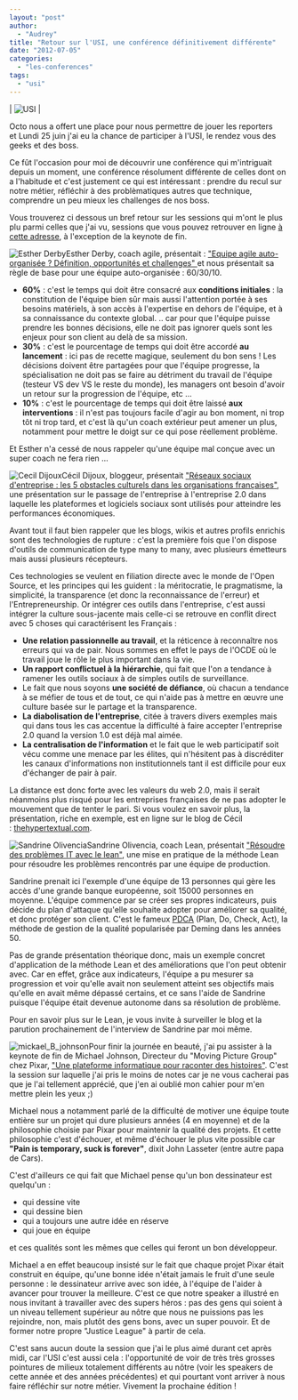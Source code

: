 ```yaml
---
layout: "post"
author: 
  - "Audrey"
title: "Retour sur l'USI, une conférence définitivement différente"
date: "2012-07-05"
categories: 
  - "les-conferences"
tags: 
  - "usi"
---
```


| ![USI](/assets/2012/07/2012-07-05-retour-sur-lusi-une-conference-definitivement-differente/USI-229x300.jpg "logo-usi-2010-seul") |

Octo nous a offert une place pour nous permettre de jouer les reporters et Lundi 25 juin j'ai eu la chance de participer à l'USI, le rendez vous des geeks et des boss.

Ce fût l'occasion pour moi de découvrir une conférence qui m'intriguait depuis un moment, une conférence résolument différente de celles dont on a l'habitude et c'est justement ce qui est intéressant : prendre du recul sur notre métier, réfléchir à des problèmatiques autres que technique, comprendre un peu mieux les challenges de nos boss.

Vous trouverez ci dessous un bref retour sur les sessions qui m'ont le plus plu parmi celles que j'ai vu, sessions que vous pouvez retrouver en ligne [à cette adresse](http://www.usievents.com/fr/searchs?has_video=true&year=2012 "USI 2012 - videos"), à l'exception de la keynote de fin.

![](/assets/2012/07/2012-07-05-retour-sur-lusi-une-conference-definitivement-differente/esther-derby.jpg "Esther Derby")Esther Derby, coach agile, présentait : ["Equipe agile auto-organisée ? Définition, opportunités et challenges" ](http://www.usievents.com/fr/conferences/11-paris-usi-2012/sessions/1068-equipe-agile-auto-organisee-definition-opportunites-et-challenges "USI 2012 - Equipe agile auto organisée") et nous présentait sa règle de base pour une équipe auto-organisée : 60/30/10.

- **60%** : c'est le temps qui doit être consacré aux **conditions initiales** : la constitution de l'équipe bien sûr mais aussi l'attention portée à ses besoins matériels, à son accès à l'expertise en dehors de l'équipe, et à sa connaissance du contexte global. .. car pour que l'équipe puisse prendre les bonnes décisions, elle ne doit pas ignorer quels sont les enjeux pour son client au delà de sa mission.
- **30%** : c'est le pourcentage de temps qui doit être accordé **au lancement** : ici pas de recette magique, seulement du bon sens ! Les décisions doivent être partagées pour que l'équipe progresse, la spécialisation ne doit pas se faire au détriment du travail de l'équipe (testeur VS dev VS le reste du monde), les managers ont besoin d'avoir un retour sur la progression de l'équipe, etc ...
- **10%** : c'est le pourcentage de temps qui doit être laissé **aux interventions** : il n'est pas toujours facile d'agir au bon moment, ni trop tôt ni trop tard, et c'est là qu'un coach extérieur peut amener un plus, notamment pour mettre le doigt sur ce qui pose réellement problème.

Et Esther n'a cessé de nous rappeler qu'une équipe mal conçue avec un super coach ne fera rien ...

![](/assets/2012/07/2012-07-05-retour-sur-lusi-une-conference-definitivement-differente/cecil-dijoux.jpg "Cecil Dijoux")Cécil Dijoux, bloggeur, présentait ["Réseaux sociaux d'entreprise : les 5 obstacles culturels dans les organisations françaises"](http://www.usievents.com/fr/conferences/11-paris-usi-2012/sessions/1055-reseaux-sociaux-d-entreprise-les-5-obstacles-culturels-dans-les-organisation-francaises "USI 2012 - Réseaux sociaux d'entreprises"), une présentation sur le passage de l'entreprise à l'entreprise 2.0 dans laquelle les plateformes et logiciels sociaux sont utilisés pour atteindre les performances économiques.

Avant tout il faut bien rappeler que les blogs, wikis et autres profils enrichis sont des technologies de rupture : c'est la première fois que l'on dispose d'outils de communication de type many to many, avec plusieurs émetteurs mais aussi plusieurs récepteurs.

Ces technologies se veulent en filiation directe avec le monde de l'Open Source, et les principes qui les guident : la méritocratie, le pragmatisme, la simplicité, la transparence (et donc la reconnaissance de l'erreur) et l'Entrepreneurship. Or intégrer ces outils dans l'entreprise, c'est aussi intégrer la culture sous-jacente mais celle-ci se retrouve en conflit direct avec 5 choses qui caractérisent les Français :

- **Une relation passionnelle au travail**, et la réticence à reconnaître nos erreurs qui va de pair. Nous sommes en effet le pays de l'OCDE où le travail joue le rôle le plus important dans la vie.
- **Un rapport conflictuel à la hiérarchie**, qui fait que l'on a tendance à ramener les outils sociaux à de simples outils de surveillance.
- Le fait que nous soyons **une société de défiance**, où chacun a tendance à se méfier de tous et de tout, ce qui n'aide pas à mettre en œuvre une culture basée sur le partage et la transparence.
- **La diabolisation de l'entreprise**, citée à travers divers exemples mais qui dans tous les cas accentue la difficulté à faire accepter l'entreprise 2.0 quand la version 1.0 est déjà mal aimée.
- **La centralisation de l'information** et le fait que le web participatif soit vécu comme une menace par les élites, qui n'hésitent pas à discréditer les canaux d'informations non institutionnels tant il est difficile pour eux d'échanger de pair à pair.

La distance est donc forte avec les valeurs du web 2.0, mais il serait néanmoins plus risqué pour les entreprises françaises de ne pas adopter le mouvement que de tenter le pari. Si vous voulez en savoir plus, la présentation, riche en exemple, est en ligne sur le blog de Cécil : [thehypertextual.com](http://thehypertextual.com/2012/06/26/rse-et-entreprise-fr-les-5-obstacles-culturels-slides/ "Thehypertextual").

![](/assets/2012/07/2012-07-05-retour-sur-lusi-une-conference-definitivement-differente/sandrine-olivencia.jpg "Sandrine Olivencia")Sandrine Olivencia, coach Lean, présentait ["Résoudre des problèmes IT avec le lean"](http://www.usievents.com/fr/conferences/11-paris-usi-2012/sessions/1046-resoudre-des-problemes-it-avec-le-lean "USI 2012 - Résoudre des problèmes IT avec le lean"), une mise en pratique de la méthode Lean pour résoudre les problèmes rencontrés par une équipe de production.

Sandrine prenait ici l'exemple d'une équipe de 13 personnes qui gère les accès d'une grande banque européenne, soit 15000 personnes en moyenne. L'équipe commence par se créer ses propres indicateurs, puis décide du plan d'attaque qu'elle souhaite adopter pour améliorer sa qualité, et donc protéger son client. C'est le fameux [PDCA](http://fr.wikipedia.org/wiki/Roue_de_Deming "Roue de Deming") (Plan, Do, Check, Act), la méthode de gestion de la qualité popularisée par Deming dans les années 50.

Pas de grande présentation théorique donc, mais un exemple concret d'application de la méthode Lean et des améliorations que l'on peut obtenir avec. Car en effet, grâce aux indicateurs, l'équipe a pu mesurer sa progression et voir qu'elle avait non seulement atteint ses objectifs mais qu'elle en avait même dépassé certains, et ce sans l'aide de Sandrine puisque l'équipe était devenue autonome dans sa résolution de problème.

Pour en savoir plus sur le Lean, je vous invite à surveiller le blog et la parution prochainement de l'interview de Sandrine par moi même.

![](/assets/2012/07/2012-07-05-retour-sur-lusi-une-conference-definitivement-differente/mickael_B_johnson.jpg "mickael_B_johnson")Pour finir la journée en beauté, j'ai pu assister à la keynote de fin de Michael Johnson, Directeur du "Moving Picture Group" chez Pixar, ["Une plateforme informatique pour raconter des histoires"](http://www.usievents.com/fr/conferences/11-paris-usi-2012/sessions/1026 "USI 2012 - Une plateforme informatique pour raconter des histoires"). C'est la session sur laquelle j'ai pris le moins de notes car je ne vous cacherai pas que je l'ai tellement apprécié, que j'en ai oublié mon cahier pour m'en mettre plein les yeux ;)

Michael nous a notamment parlé de la difficulté de motiver une équipe toute entière sur un projet qui dure plusieurs années (4 en moyenne) et de la philosophie choisie par Pixar pour maintenir la qualité des projets. Et cette philosophie c'est d'échouer, et même d'échouer le plus vite possible car **"Pain is temporary, suck is forever"**, dixit John Lasseter (entre autre papa de Cars).

C'est d'ailleurs ce qui fait que Michael pense qu'un bon dessinateur est quelqu'un :

- qui dessine vite
- qui dessine bien
- qui a toujours une autre idée en réserve
- qui joue en équipe

et ces qualités sont les mêmes que celles qui feront un bon développeur.

Michael a en effet beaucoup insisté sur le fait que chaque projet Pixar était construit en équipe, qu'une bonne idée n'était jamais le fruit d'une seule personne : le dessinateur arrive avec son idée, à l'équipe de l'aider à avancer pour trouver la meilleure. C'est ce que notre speaker a illustré en nous invitant à travailler avec des supers héros : pas des gens qui soient à un niveau tellement supérieur au nôtre que nous ne puissions pas les rejoindre, non, mais plutôt des gens bons, avec un super pouvoir. Et de former notre propre "Justice League" à partir de cela.

C'est sans aucun doute la session que j'ai le plus aimé durant cet après midi, car l'USI c'est aussi cela : l'opportunité de voir de très très grosses pointures de milieux totalement différents au nôtre (voir les speakers de cette année et des années précédentes) et qui pourtant vont arriver à nous faire réfléchir sur notre métier. Vivement la prochaine édition !
